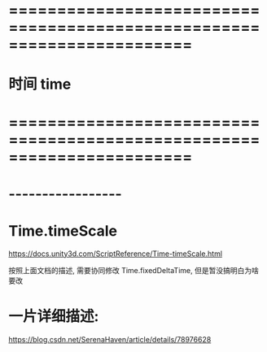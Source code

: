 # ======================================================================= #
#                       时间    time
# ======================================================================= #


# ----------------- #
#   Time.timeScale

https://docs.unity3d.com/ScriptReference/Time-timeScale.html

按照上面文档的描述, 需要协同修改 Time.fixedDeltaTime, 但是暂没搞明白为啥要改




# 一片详细描述:
https://blog.csdn.net/SerenaHaven/article/details/78976628





















